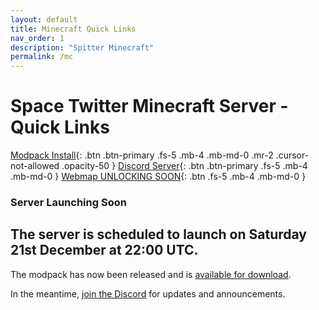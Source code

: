 ```yaml
---
layout: default
title: Minecraft Quick Links
nav_order: 1
description: "Spitter Minecraft"
permalink: /mc
---
```


# Space Twitter Minecraft Server - Quick Links

[Modpack Install](https://spitter.space/mc-info/loader-install/){: .btn .btn-primary .fs-5 .mb-4 .mb-md-0 .mr-2 .cursor-not-allowed .opacity-50 }
[Discord Server](https://discord.gg/E9xAeYZxaF){: .btn .btn-primary .fs-5 .mb-4 .mb-md-0 }
[Webmap UNLOCKING SOON](/mc){: .btn .fs-5 .mb-4 .mb-md-0 }

### Server Launching Soon
## The server is scheduled to launch on Saturday 21st December at 22:00 UTC.
The modpack has now been released and is [available for download](https://github.com/spacetwitter/spitter-mc/releases/tag/winter24-v1.0). 

In the meantime, [join the Discord](https://discord.gg/E9xAeYZxaF) for updates and announcements. 
